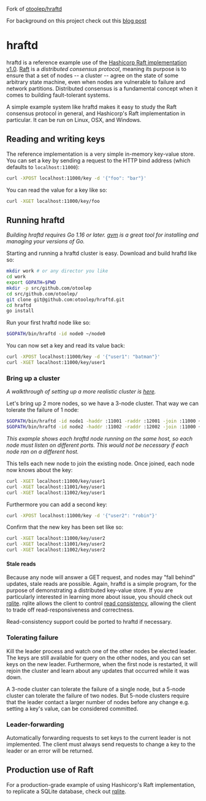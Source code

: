 Fork of [otoolep/hraftd](https://github.com/otoolep/hraftd)

For background on this project check out this [blog post](http://www.philipotoole.com/)

hraftd
======

hraftd is a reference example use of the [Hashicorp Raft implementation v1.0](https://github.com/hashicorp/raft). [Raft](https://raft.github.io/) is a _distributed consensus protocol_, meaning its purpose is to ensure that a set of nodes -- a cluster -- agree on the state of some arbitrary state machine, even when nodes are vulnerable to failure and network partitions. Distributed consensus is a fundamental concept when it comes to building fault-tolerant systems.

A simple example system like hraftd makes it easy to study the Raft consensus protocol in general, and Hashicorp's Raft implementation in particular. It can be run on Linux, OSX, and Windows.

## Reading and writing keys

The reference implementation is a very simple in-memory key-value store. You can set a key by sending a request to the HTTP bind address (which defaults to `localhost:11000`):
```bash
curl -XPOST localhost:11000/key -d '{"foo": "bar"}'
```

You can read the value for a key like so:
```bash
curl -XGET localhost:11000/key/foo
```

## Running hraftd
*Building hraftd requires Go 1.16 or later. [gvm](https://github.com/moovweb/gvm) is a great tool for installing and managing your versions of Go.*

Starting and running a hraftd cluster is easy. Download and build hraftd like so:
```bash
mkdir work # or any director you like
cd work
export GOPATH=$PWD
mkdir -p src/github.com/otoolep
cd src/github.com/otoolep/
git clone git@github.com:otoolep/hraftd.git
cd hraftd
go install
```

Run your first hraftd node like so:
```bash
$GOPATH/bin/hraftd -id node0 ~/node0
```

You can now set a key and read its value back:
```bash
curl -XPOST localhost:11000/key -d '{"user1": "batman"}'
curl -XGET localhost:11000/key/user1
```

### Bring up a cluster
_A walkthrough of setting up a more realistic cluster is [here](https://github.com/otoolep/hraftd/blob/master/CLUSTERING.md)._

Let's bring up 2 more nodes, so we have a 3-node cluster. That way we can tolerate the failure of 1 node:
```bash
$GOPATH/bin/hraftd -id node1 -haddr :11001 -raddr :12001 -join :11000 ~/node1
$GOPATH/bin/hraftd -id node2 -haddr :11002 -raddr :12002 -join :11000 ~/node2
```
_This example shows each hraftd node running on the same host, so each node must listen on different ports. This would not be necessary if each node ran on a different host._

This tells each new node to join the existing node. Once joined, each node now knows about the key:
```bash
curl -XGET localhost:11000/key/user1
curl -XGET localhost:11001/key/user1
curl -XGET localhost:11002/key/user1
```

Furthermore you can add a second key:
```bash
curl -XPOST localhost:11000/key -d '{"user2": "robin"}'
```

Confirm that the new key has been set like so:
```bash
curl -XGET localhost:11000/key/user2
curl -XGET localhost:11001/key/user2
curl -XGET localhost:11002/key/user2
```

#### Stale reads
Because any node will answer a GET request, and nodes may "fall behind" updates, stale reads are possible. Again, hraftd is a simple program, for the purpose of demonstrating a distributed key-value store. If you are particularly interested in learning more about issue, you should check out [rqlite](https://github.com/rqlite/rqlite). rqlite allows the client to control [read consistency](https://github.com/rqlite/rqlite/blob/master/DOC/CONSISTENCY.md), allowing the client to trade off read-responsiveness and correctness.

Read-consistency support could be ported to hraftd if necessary.

### Tolerating failure
Kill the leader process and watch one of the other nodes be elected leader. The keys are still available for query on the other nodes, and you can set keys on the new leader. Furthermore, when the first node is restarted, it will rejoin the cluster and learn about any updates that occurred while it was down.

A 3-node cluster can tolerate the failure of a single node, but a 5-node cluster can tolerate the failure of two nodes. But 5-node clusters require that the leader contact a larger number of nodes before any change e.g. setting a key's value, can be considered committed.

### Leader-forwarding
Automatically forwarding requests to set keys to the current leader is not implemented. The client must always send requests to change a key to the leader or an error will be returned.

## Production use of Raft
For a production-grade example of using Hashicorp's Raft implementation, to replicate a SQLite database, check out [rqlite](https://github.com/rqlite/rqlite).
